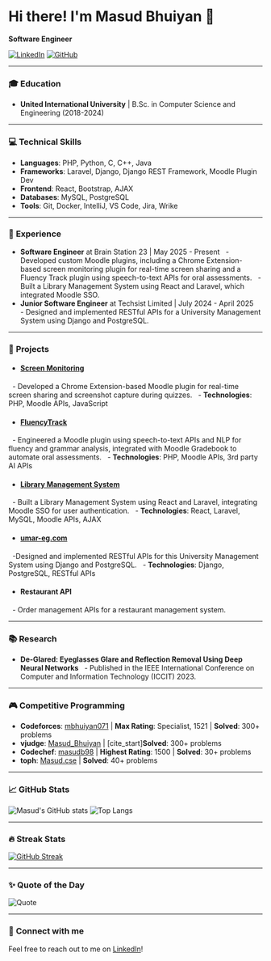 # Hi there! I'm Masud Bhuiyan 👋
**Software Engineer**

[![LinkedIn](https://img.shields.io/badge/-Masud_Bhuiyan-blue?style=flat&logo=Linkedin&logoColor=white&link=https://www.linkedin.com/in/masud-bhuiyan-982624154)](https://www.linkedin.com/in/masud-bhuiyan-982624154)
[![GitHub](https://img.shields.io/badge/-Masudcse27-black?style=flat&logo=github&logoColor=white&link=https://github.com/Masudcse27)](https://github.com/Masudcse27)

---

### 🎓 **Education**
- **United International University** | B.Sc. in Computer Science and Engineering (2018-2024)

---

### 💻 **Technical Skills**
- **Languages**: PHP, Python, C, C++, Java
- **Frameworks**: Laravel, Django, Django REST Framework, Moodle Plugin Dev
- **Frontend**: React, Bootstrap, AJAX
- **Databases**: MySQL, PostgreSQL
- **Tools**: Git, Docker, IntelliJ, VS Code, Jira, Wrike

---

### 💼 **Experience**
- **Software Engineer** at Brain Station 23 | May 2025 - Present
  - Developed custom Moodle plugins, including a Chrome Extension-based screen monitoring plugin for real-time screen sharing and a Fluency Track plugin using speech-to-text APIs for oral assessments.
  - Built a Library Management System using React and Laravel, which integrated Moodle SSO.
- **Junior Software Engineer** at Techsist Limited | July 2024 - April 2025
  - Designed and implemented RESTful APIs for a University Management System using Django and PostgreSQL.

---

### 🚀 **Projects**
- #### [Screen Monitoring](https://github.com/Masudcse27/quizaccess_screenmonitoring)
  - Developed a Chrome Extension-based Moodle plugin for real-time screen sharing and screenshot capture during quizzes.
  - **Technologies**: PHP, Moodle APIs, JavaScript
- #### [FluencyTrack](https://github.com/Masudcse27/fluencytrack)
  - Engineered a Moodle plugin using speech-to-text APIs and NLP for fluency and grammar analysis, integrated with Moodle Gradebook to automate oral assessments.
  - **Technologies**: PHP, Moodle APIs, 3rd party AI APIs
- #### [Library Management System](https://github.com/Masudcse27/bs_library_management_system)
  - Built a Library Management System using React and Laravel, integrating Moodle SSO for user authentication.
  - **Technologies**: React, Laravel, MySQL, Moodle APIs, AJAX
- #### [umar-eg.com](https://umar-eg.com/)
  -Designed and implemented RESTful APIs for this University Management System using Django and PostgreSQL.
  - **Technologies**: Django, PostgreSQL, RESTful APIs
- #### **Restaurant API**
  - Order management APIs for a restaurant management system.

---

### 📚 **Research**
- **De-Glared: Eyeglasses Glare and Reflection Removal Using Deep Neural Networks**
  - Published in the IEEE International Conference on Computer and Information Technology (ICCIT) 2023.

---

### 🎮 **Competitive Programming**
- **Codeforces**: [mbhuiyan071](https://codeforces.com/profile/mbhuiyan071) | **Max Rating**: Specialist, 1521 | **Solved**: 300+ problems
- **vjudge**: [Masud_Bhuiyan](https://vjudge.net/user/Masud_Bhuiyan) | [cite_start]**Solved**: 300+ problems
- **Codechef**: [masudb98](https://www.codechef.com/users/masudb98) | **Highest Rating**: 1500 | **Solved**: 30+ problems
- **toph**: [Masud.cse](https://toph.co/u/Masud.cse) | **Solved**: 40+ problems

---

### 📈 **GitHub Stats**
![Masud's GitHub stats](https://github-readme-stats.vercel.app/api?username=Masudcse27&show_icons=true&theme=radical)
![Top Langs](https://github-readme-stats.vercel.app/api/top-langs/?username=Masudcse27&layout=compact&theme=radical)

---

### 🔥 **Streak Stats**
[![GitHub Streak](https://streak-stats.demolab.com/?user=Masudcse27&theme=radical)](https://git.io/streak-stats)

---

### ✨ **Quote of the Day**
![Quote](https://quotes-github-readme.vercel.app/api?type=horizontal&theme=radical)

---

### 🌟 **Connect with me**
Feel free to reach out to me on [LinkedIn](https://www.linkedin.com/in/masud-bhuiyan-982624154/)!
